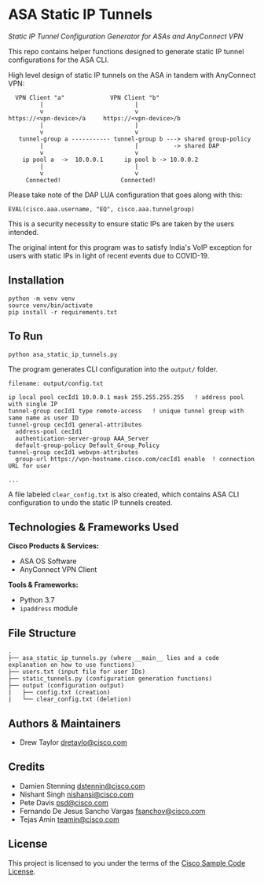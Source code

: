 # ASA Static IP Tunnels

*Static IP Tunnel Configuration Generator for ASAs and AnyConnect VPN*

This repo contains helper functions designed to generate static IP tunnel configurations for the ASA CLI.

High level design of static IP tunnels on the ASA in tandem with AnyConnect VPN:
```
  VPN Client "a"             VPN Client "b"
         |                          |
         v                          v
https://<vpn-device>/a     https://<vpn-device>/b
         |                          |
         v                          v
   tunnel-group a ----------- tunnel-group b ---> shared group-policy
         |                          |          -> shared DAP                                
         v                          v
    ip pool a  ->  10.0.0.1      ip pool b -> 10.0.0.2
         |                          |
         v                          v
     Connected!                 Connected!
```

Please take note of the DAP LUA configuration that goes along with this:
```
EVAL(cisco.aaa.username, "EQ", cisco.aaa.tunnelgroup)
```
This is a security necessity to ensure static IPs are taken by the users intended.

The original intent for this program was to satisfy India's VoIP exception for users with static IPs in light of recent events due to COVID-19.

## Installation

```
python -m venv venv
source venv/bin/activate
pip install -r requirements.txt
```

## To Run
```
python asa_static_ip_tunnels.py
```
The program generates CLI configuration into the `output/` folder.
```
filename: output/config.txt

ip local pool cecId1 10.0.0.1 mask 255.255.255.255   ! address pool with single IP
tunnel-group cecId1 type remote-access   ! unique tunnel group with same name as user ID
tunnel-group cecId1 general-attributes
  address-pool cecId1
  authentication-server-group AAA_Server
  default-group-policy Default_Group_Policy
tunnel-group cecId1 webvpn-attributes
  group-url https://vpn-hostname.cisco.com/cecId1 enable  ! connection URL for user

...
```
A file labeled `clear_config.txt` is also created, which contains ASA CLI configuration to undo the static IP tunnels created.
## Technologies & Frameworks Used

**Cisco Products & Services:**

- ASA OS Software
- AnyConnect VPN Client

**Tools & Frameworks:**

- Python 3.7
- `ipaddress` module

## File Structure
```
.
├── asa_static_ip_tunnels.py (where __main__ lies and a code explanation on how to use functions)
├── users.txt (input file for user IDs)
├── static_tunnels.py (configuration generation functions)
├── output (configuration output)
|   ├── config.txt (creation)
|   └── clear_config.txt (deletion)
```

## Authors & Maintainers
- Drew Taylor <dretaylo@cisco.com>

## Credits

- Damien Stenning <dstennin@cisco.com>
- Nishant Singh <nishansi@cisco.com>
- Pete Davis <psd@cisco.com>
- Fernando De Jesus Sancho Vargas <fsanchov@cisco.com>
- Tejas Amin <teamin@cisco.com>

## License

This project is licensed to you under the terms of the [Cisco Sample
Code License](./LICENSE).
